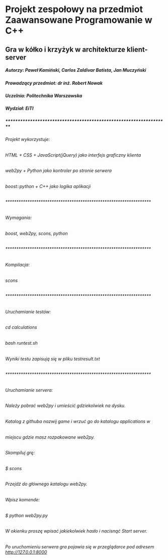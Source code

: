 # Projekt zespołowy na przedmiot Zaawansowane Programowanie w C++ 
## Gra w kółko i krzyżyk w architekturze klient-server
##### Autorzy: Paweł Kamiński, Carlos Zaldivar Batista, Jan Muczyński
##### Prowadzący przedmiot: dr inż. Robert Nowak
##### Uczelnia: Politechnika Warszawska
##### Wydział: EiTI
##### ******************************************************************
###### Projekt wykorzystuje:
###### HTML + CSS + JavaScript(jQuery) jako interfejs graficzny klienta
###### web2py + Python jako kontroler po stronie serwera
###### boost::python + C++ jako logika aplikacji
###### ******************************************************************
###### Wymagania:
###### boost, web2py, scons, python 
###### ******************************************************************
###### Kompilacja:
###### scons
###### ******************************************************************
###### Uruchamianie testów:
###### cd calculations
###### bash runtest.sh
######
###### Wyniki testu zapisują się w pliku testresult.txt
###### ******************************************************************
###### Uruchamianie servera:
###### Należy pobrać web2py i umieścić gdziekolwiek na dysku.
###### Katalog z githuba nazwij game i wrzuć go do katalogu applications w
###### miejscu gdzie masz rozpakowane web2py.
###### Skompiluj grę:
###### $ scons
###### Przejdź do głównego katalogu web2py.
###### Wpisz komende:
###### $ python web2py.py
###### W okienku proszę wpisać jakiekolwiek hasło i nacisnąć Start server.
###### Po uruchomieniu serwera gra pojawia się w przeglądarce pod adresem http://127.0.0.1:8000

